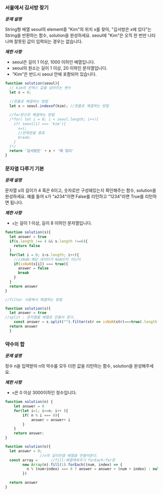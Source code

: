 ### 서울에서 김서방 찾기

**_문제 설명_**

String형 배열 seoul의 element중 "Kim"의 위치 x를 찾아, "김서방은 x에 있다"는 String을 반환하는 함수, solution을 완성하세요. seoul에 "Kim"은 오직 한 번만 나타나며 잘못된 값이 입력되는 경우는 없습니다.

**_제한 사항_**

- seoul은 길이 1 이상, 1000 이하인 배열입니다.
- seoul의 원소는 길이 1 이상, 20 이하인 문자열입니다.
- "Kim"은 반드시 seoul 안에 포함되어 있습니다.

```javascript
function solution(seoul){
  // kim의 인덱스 값을 담아주는 변수
  let x = 0;
 
  //한줄로 해결하는 방법
  let x = seoul.indexof(kim); //한줄로 해결하는 방법
  
  //for문으로 해결하는 방법
  /*for( let i = 0; i < seoul.length; i++){
    if( seoul[i] === 'kim'){
      x=i;
      //반복문을 종료
      break;
    }
  }*/
  return '김서방은' + x + '에 있다'
}
```



### 문자열 다루기 기본

**_문제 설명_**

문자열 s의 길이가 4 혹은 6이고, 숫자로만 구성돼있는지 확인해주는 함수, solution을 완성하세요. 예를 들어 s가 "a234"이면 False를 리턴하고 "1234"라면 True를 리턴하면 됩니다.



**_제한 사항_**

- `s`는 길이 1 이상, 길이 8 이하인 문자열입니다.

```javascript
function solution(s){
  let answer = true
  if(s.length !== 4 && s.length !==6){
    return false
  }
  for(let i = 0; i<s.length; i++){
    //isNaN:해당 데이터가 NaN인지 아닌지 
    if(isNaN(s[i]) === true){
      answer = false
      break
    } 
  }
  return answer
}
```

```javascript
//filter 사용해서 해결하는 방법

function solution(s){
  let answer = true
//split : 문자열을 배열로 만들어 준다.
	const answer = s.split("").filter(str => isNaN(str)===true).length === 0 
  return answer
  }
```

 

### 약수의 합

**_문제 설명_**

정수 n을 입력받아 n의 약수를 모두 더한 값을 리턴하는 함수, solution을 완성해주세요.

**_제한 사항_**

- `n`은 0 이상 3000이하인 정수입니다.

```javascript
function solution(n) {
    let answer = 0
    for(let i=1; i<=n; i++ ){
        if( n % i === 0){
            answer = answer+ i
        }
    }
    return answer;
}
```

```javascript
function solution(n){
  let answer = 0;
                //n의 길이만큼 배열을 만들어준다.
  const array =      //fill:배열채워주기 forEach:for문 
        new Array(n).fill(1).forEach((num, index) => {
          n % (num+index) === 0 ? answer = answer + (num + index) : null
        })
  
  return answer
}
```


